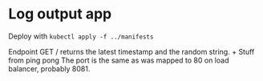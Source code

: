 # Log output app

Deploy with
```kubectl apply -f ../manifests```

Endpoint GET / returns the latest timestamp and the random string. + Stuff from ping pong
The port is the same as was mapped to 80 on load balancer, probably 8081.
